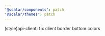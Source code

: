 ```yaml
---
'@scalar/components': patch
'@scalar/themes': patch
---
```


(style)api-client: fix client border bottom colors
